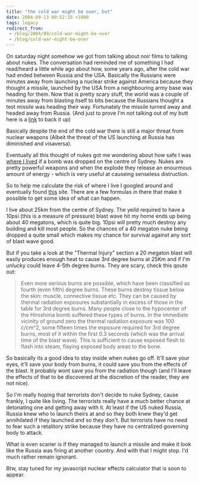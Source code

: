 ```yaml
---
title: "the cold war might be over, but"
date: 2004-09-13 09:52:15 +1000
tags: legacy
redirect_from:
 - /blog/2004/09/cold-war-might-be-over
 - /blog/cold-war-might-be-over
---
```


On saturday night somehow we got from talking about noir films to talking about nukes. The conversation had reminded me of something I had read/heard a little while ago about how, some years ago, after the cold war had ended between Russia and the USA. Basically the Russians were minutes away from launching a nuclear strike against America because they thought a missile, launched by the USA from a neighbouring army base was heading for them. Now that is pretty scary stuff, the world was a couple of minutes away from blasting itself to bits because the Russians thought a test missile was heading their way. Fortunately the missile turned away and headed away from Russia. (And just to prove I'm not talking out of my butt here is a <a href="http://www.fcnl.org/issues/persp8_nuclear_2.htm">link</a> to back it up)

Basically despite the end of the cold war there is still a major threat from nuclear weapons (Albeit the threat of the US launching at Russia has diminished and visaversa).

Eventually all this thought of nukes got me wondering about how safe I was <a href="http://www.ourshire.com.au/suburbs/">where I lived</a> if a bomb was dropped on the centre of Sydney. Nukes are pretty powerful weapons and when the explode they release an enourmous amount of energy - which is very useful at causeing senseless distruction.

So to help me calculate the risk of where I live I googled around and eventually found <a href="http://nuclearweaponarchive.org/Nwfaq/Nfaq5.html">this</a> site. There are a few formulas in there that make it possible to get some idea of what can happen.

I live about 25km from the centre of Sydney. The yeild required to have a 10psi (this is a measure of pressure) blast wave hit my home ends up being about 40 megatons, which is quite big. 10psi will pretty much destroy any building and kill most people. So the chances of a 40 megaton nuke being dropped a quite small which makes my chance for survival against any sort of blast wave good.

But if you take a look at the "Thermal Injury" section a 20 megaton blast will easily produces enough heat to cause 3rd degree burns at 25Km and if I'm unlucky could leave 4-5th degree burns. They are scary, check this qoute out:

> Even more serious burns are possible, which have been classified as fourth (even fifth) degree burns. These burns destroy tissue below the skin: muscle, connective tissue etc. They can be caused by thermal radiation exposures substantially in excess of those in the table for 3rd degree burns. Many people close to the hypocenter of the Hiroshima bomb suffered these types of burns. In the immediate vicinity of ground zero the thermal radiation exposure was 100 c/cm^2, some fifteen times the exposure required for 3rd degree burns, most of it within the first 0.3 seconds (which was the arrival time of the blast wave). This is sufficient to cause exposed flesh to flash into steam, flaying exposed body areas to the bone.

So basically its a good idea to stay inside when nukes go off. It'll save your eyes, it'll save your body from burns, it could save you from the effects of the blast. It probably wont save you from the radiation though (and I'll leave the effects of that to be discovered at the discretion of the reader, they are not nice).

So I'm really hoping that terrorists don't decide to nuke Sydney, cause frankly, I quite like living. The terrorists really have a much better chance at detonating one and getting away with it. At least if the US nuked Russia, Russia knew who to launch theirs at and so they both knew they'd get annihilated if they launched and so they don't. But terrorists have no need to fear such a retalitory strike because they have no centralized governing body to attack.

What is even scarier is if they managed to launch a missile and make it look like the Russia was firing at another country. And with that I might stop. I'd much rather remain ignorant.

Btw, stay tuned for my javascript nuclear effects calculator that is soon to appear.
